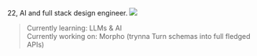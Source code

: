 22, AI and full stack design engineer. 
![](https://komarev.com/ghpvc/?username=bharathkumaarr&style=pixel&abbreviated=true)  
> Currently learning: LLMs & AI  
> Currently working on: Morpho (trynna Turn schemas into full fledged APIs)  
